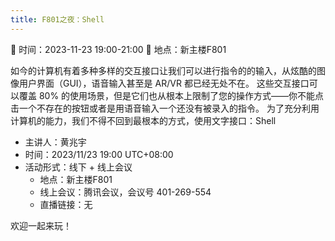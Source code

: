 ```yaml
---
title: F801之夜：Shell
---
```

📅 时间：2023-11-23 19:00-21:00 
📍 地点：新主楼F801

如今的计算机有着多种多样的交互接口让我们可以进行指令的的输入，从炫酷的图像用户界面（GUI），语音输入甚至是 AR/VR 都已经无处不在。 这些交互接口可以覆盖 80% 的使用场景，但是它们也从根本上限制了您的操作方式——你不能点击一个不存在的按钮或者是用语音输入一个还没有被录入的指令。 为了充分利用计算机的能力，我们不得不回到最根本的方式，使用文字接口：Shell

- 主讲人：黄兆宇
- 时间：2023/11/23 19:00 UTC+08:00
- 活动形式：线下 + 线上会议
  - 地点：新主楼F801
  - 线上会议：腾讯会议，会议号 401-269-554
  - 直播链接：无

欢迎一起来玩！
